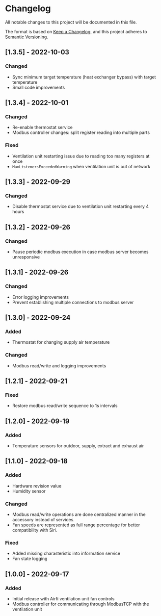 # Changelog

All notable changes to this project will be documented in this file.

The format is based on [Keep a Changelog](https://keepachangelog.com/en/1.0.0/),
and this project adheres to [Semantic Versioning](https://semver.org/spec/v2.0.0.html).

## [1.3.5] - 2022-10-03

### Changed

- Sync minimum target temperature (heat exchanger bypass) with target temperature
- Small code improvements

## [1.3.4] - 2022-10-01

### Changed

- Re-enable thermostat service
- Modbus controller changes: split register reading into multiple parts

### Fixed

- Ventilation unit restarting issue due to reading too many registers at once
- `MaxListenersExceededWarning` when ventilation unit is out of network

## [1.3.3] - 2022-09-29

### Changed

- Disable thermostat service due to ventilation unit restarting every 4 hours

## [1.3.2] - 2022-09-26

### Changed

- Pause periodic modbus execution in case modbus server becomes unresponsive

## [1.3.1] - 2022-09-26

### Changed

- Error logging improvements
- Prevent establishing multiple connections to modbus server

## [1.3.0] - 2022-09-24

### Added

- Thermostat for changing supply air temperature

### Changed

- Modbus read/write and logging improvements

## [1.2.1] - 2022-09-21

### Fixed

- Restore modbus read/write sequence to 1s intervals

## [1.2.0] - 2022-09-19

### Added

- Temperature sensors for outdoor, supply, extract and exhaust air

## [1.1.0] - 2022-09-18

### Added

- Hardware revision value
- Humidity sensor

### Changed

- Modbus read/write operations are done centralized manner in the accessory instead of services.
- Fan speeds are represented as full range percentage for better compatibility with Siri.

### Fixed

- Added missing charasteristic into information service
- Fan state logging

## [1.0.0] - 2022-09-17

### Added

- Initial release with Airfi ventilation unit fan controls
- Modbus controller for communicating through ModbusTCP with the ventilation unit